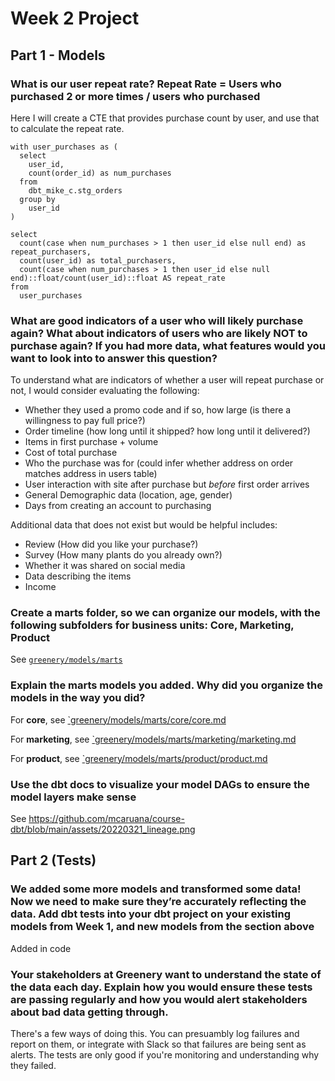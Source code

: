 # Week 2 Project

## Part 1 - Models

### What is our user repeat rate? Repeat Rate = Users who purchased 2 or more times / users who purchased
Here I will create a CTE that provides purchase count by user, and use that to calculate the repeat rate. 
```
with user_purchases as (
  select
    user_id,
    count(order_id) as num_purchases
  from
    dbt_mike_c.stg_orders
  group by
    user_id
)

select
  count(case when num_purchases > 1 then user_id else null end) as repeat_purchasers,
  count(user_id) as total_purchasers,
  count(case when num_purchases > 1 then user_id else null end)::float/count(user_id)::float AS repeat_rate
from
  user_purchases
```

### What are good indicators of a user who will likely purchase again? What about indicators of users who are likely NOT to purchase again? If you had more data, what features would you want to look into to answer this question?

To understand what are indicators of whether a user will repeat purchase or not, I would consider evaluating the following:
 * Whether they used a promo code and if so, how large (is there a willingness to pay full price?)
 * Order timeline (how long until it shipped? how long until it delivered?)
 * Items in first purchase + volume
 * Cost of total purchase
 * Who the purchase was for (could infer whether address on order matches address in users table)
 * User interaction with site after purchase but _before_ first order arrives
 * General Demographic data (location, age, gender)
 * Days from creating an account to purchasing
 
 Additional data that does not exist but would be helpful includes:
  * Review (How did you like your purchase?)
  * Survey (How many plants do you already own?)
  * Whether it was shared on social media
  * Data describing the items
  * Income

### Create a marts folder, so we can organize our models, with the following subfolders for business units: Core, Marketing, Product

See [`greenery/models/marts`](https://github.com/mcaruana/course-dbt/tree/main/greenery/models/marts)

### Explain the marts models you added. Why did you organize the models in the way you did?

For **core**, see [`greenery/models/marts/core/core.md](https://github.com/mcaruana/course-dbt/tree/main/greenery/models/marts/core/core.md)

For **marketing**, see [`greenery/models/marts/marketing/marketing.md](https://github.com/mcaruana/course-dbt/tree/main/greenery/models/marts/marketing/marketing.md)

For **product**, see [`greenery/models/marts/product/product.md](https://github.com/mcaruana/course-dbt/tree/main/greenery/models/marts/product/product.md)

### Use the dbt docs to visualize your model DAGs to ensure the model layers make sense

See https://github.com/mcaruana/course-dbt/blob/main/assets/20220321_lineage.png

## Part 2 (Tests)

### We added some more models and transformed some data! Now we need to make sure they’re accurately reflecting the data. Add dbt tests into your dbt project on your existing models from Week 1, and new models from the section above

Added in code

### Your stakeholders at Greenery want to understand the state of the data each day. Explain how you would ensure these tests are passing regularly and how you would alert stakeholders about bad data getting through.

There's a few ways of doing this. You can presuambly log failures and report on them, or integrate with Slack so that failures are being sent as alerts. The tests are only good if you're monitoring and understanding why they failed. 